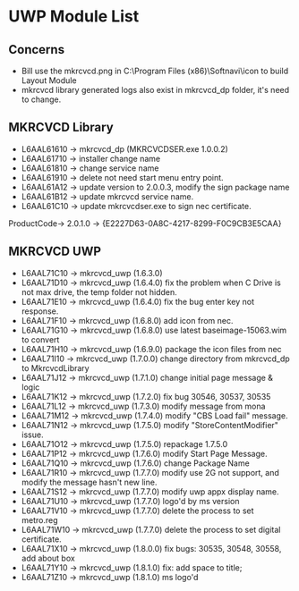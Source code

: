 # UWP Module List

## Concerns
- Bill use the mkrcvcd.png in C:\Program Files (x86)\Softnavi\icon to build Layout Module
- mkrcvcd library generated logs also exist in mkrcvcd_dp folder, it's need to change.

## MKRCVCD Library
- L6AAL61610 -> mkrcvcd_dp (MKRCVCDSER.exe 1.0.0.2)
- L6AAL61710 -> installer change name
- L6AAL61810 -> change service name
- L6AAL61910 -> delete not need start menu entry point. 
- L6AAL61A12 -> update version to 2.0.0.3, modify the sign package name
- L6AAL61B12 -> update mkrcvcd service name.
- L6AAL61C10 -> update mkrcvcdser.exe to sign nec certificate.

ProductCode->
	2.0.1.0 -> {E2227D63-0A8C-4217-8299-F0C9CB3E5CAA}

## MKRCVCD UWP
- L6AAL71C10 -> mkrcvcd_uwp (1.6.3.0)
- L6AAL71D10 -> mkrcvcd_uwp (1.6.4.0)  fix the problem when C Drive is not max drive, the temp folder not hidden.
- L6AAL71E10 -> mkrcvcd_uwp (1.6.4.0) fix the bug enter key not response.
- L6AAL71F10 -> mkrcvcd_uwp (1.6.8.0) add icon from nec.
- L6AAL71G10 -> mkrcvcd_uwp (1.6.8.0) use latest baseimage-15063.wim to convert
- L6AAL71H10 -> mkrcvcd_uwp (1.6.9.0) package the icon files from nec
- L6AAL71I10 -> mkrcvcd_uwp (1.7.0.0) change directory from mkrcvcd_dp to MkrcvcdLibrary
- L6AAL71J12 -> mkrcvcd_uwp (1.7.1.0) change initial page message & logic
- L6AAL71K12 -> mkrcvcd_uwp (1.7.2.0) fix bug 30546, 30537, 30535
- L6AAL71L12 -> mkrcvcd_uwp (1.7.3.0) modify message from mona
- L6AAL71M12 -> mkrcvcd_uwp (1.7.4.0) modify "CBS Load fail" message.
- L6AAL71N12 -> mkrcvcd_uwp (1.7.5.0) modify "StoreContentModifier" issue.
- L6AAL71O12 -> mkrcvcd_uwp (1.7.5.0) repackage 1.7.5.0
- L6AAL71P12 -> mkrcvcd_uwp (1.7.6.0) modify Start Page Message.
- L6AAL71Q10 -> mkrcvcd_uwp (1.7.6.0) change Package Name
- L6AAL71R10 -> mkrcvcd_uwp (1.7.7.0) modify use 2G not support, and modify the message hasn't new line.
- L6AAL71S12 -> mkrcvcd_uwp (1.7.7.0) modify uwp appx display name.
- L6AAL71U10 -> mkrcvcd_uwp (1.7.7.0) logo'd by ms version
- L6AAL71V10 -> mkrcvcd_uwp (1.7.7.0) delete the process to set metro.reg
- L6AAL71W10 -> mkrcvcd_uwp (1.7.7.0) delete the process to set digital certificate.
- L6AAL71X10 -> mkrcvcd_uwp (1.8.0.0) fix bugs: 30535, 30548, 30558, add about box 
- L6AAL71Y10 -> mkrcvcd_uwp (1.8.1.0) fix: add space to title; 
- L6AAL71Z10 -> mkrcvcd_uwp (1.8.1.0) ms logo'd


